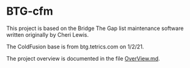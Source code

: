 # BTG-cfm
This project is based on the Bridge The Gap list maintenance 
software written originally by Cheri Lewis.

The ColdFusion base is from btg.tetrics.com on 1/2/21.

The project overview is documented in the file
[OverView.md](OverView.md).
